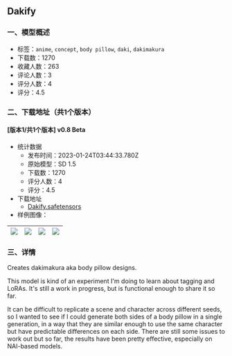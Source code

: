 ## Dakify
### 一、模型概述

- 标签：`anime`, `concept`, `body pillow`, `daki`, `dakimakura`
- 下载数：1270
- 收藏人数：263
- 评论人数：3
- 评分人数：4
- 评分：4.5

### 二、下载地址（共1个版本）

#### [版本1/共1个版本] v0.8 Beta

- 统计数据
  - 发布时间：2023-01-24T03:44:33.780Z
  - 原始模型：SD 1.5
  - 下载数：1270
  - 评分人数：4
  - 评分：4.5
- 下载地址
  - [Dakify.safetensors](https://civitai.com/api/download/models/5948)
- 样例图像：

| <img src="https://image.civitai.com/xG1nkqKTMzGDvpLrqFT7WA/f72600f5-731b-4c07-6427-d76bff293c00/width=450/50485.jpeg" /> | <img src="https://image.civitai.com/xG1nkqKTMzGDvpLrqFT7WA/f19aaa77-fc39-4b93-7d92-3a4f7ba44300/width=450/50500.jpeg" /> | <img src="https://image.civitai.com/xG1nkqKTMzGDvpLrqFT7WA/85b401ff-927f-4914-814b-dcd2ab7f2000/width=450/50499.jpeg" /> | <img src="https://image.civitai.com/xG1nkqKTMzGDvpLrqFT7WA/6abf0767-7962-48ce-a1e9-f296a8c6d000/width=450/50498.jpeg" /> |
| ---- | ---- | ---- | ---- |


### 三、详情
<p>Creates dakimakura aka body pillow designs.</p><p>This model is kind of an experiment I'm doing to learn about tagging and LoRAs.  It's still a work in progress, but is functional enough to share it so far.</p><p>It can be difficult to replicate a scene and character across different seeds, so I wanted to see if I could generate both sides of a body pillow in a single generation, in a way that they are similar enough to use the same character but have predictable differences on each side.  There are still some issues to work out but so far, the results have been pretty effective, especially on NAI-based models.</p>